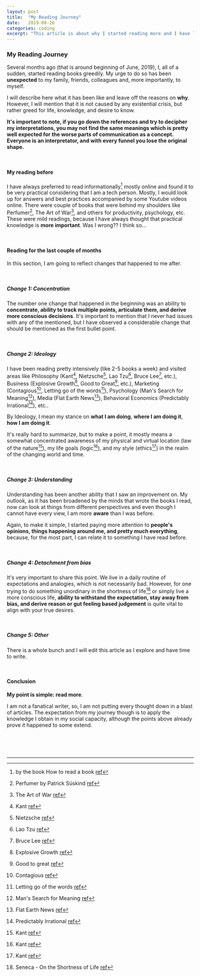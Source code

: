 ```yaml
---
layout: post
title:  "My Reading Journey"
date:   2019-08-26
categories: coding
excerpt: "This article is about why I started reading more and I have learnt from the past couple of months"
---
```


### My Reading Journey


Several months ago (that is around beginning of June, 2019), I, all of a sudden, started reading books greedily. My urge to do so has been
<strong>unexpected</strong> to my family, friends, colleagues and, more importantly, to myself.

I will describe here what it has been like and leave off the reasons on <strong>why</strong>. However, I will mention that it is not caused by any existential crisis, but rather greed for life, knowledge, and desire to know.

<strong>It's important to note, if you go down the references and try to decipher my interpretations, you may not find the same meanings which is pretty well expected for the worse parts of communication as a concept. Everyone is an interpretator, and with every funnel you lose the original shape.</strong>

<br />

#### My reading before

I have always preferred to read informationally[^1] mostly online and found it to be very practical considering that I am a tech person. Mostly, I would look up for answers and best practices accompanied by some Youtube videos online. There were couple of books that were behind my shoulders like Perfumer[^2], The Art of War[^3], and others for productivity, psychology, etc. These were mild readings, because I have always thought that practical knowledge is <strong>more important</strong>. Was I wrong?? I think so...

<br />

#### Reading for the last couple of months

In this section, I am going to reflect changes that happened to me after.

<br />

##### Change 1: Concentration

The number one change that happened in the beginning was an ability to <strong>concentrate, ability to track multiple points, articulate them, and derive more conscious decisions</strong>. It's important to mention that I never had issues with any of the mentioned, but I have observed a considerable change that should be mentioned as the first bullet point.

<br />

##### Change 2: Ideology

I have been reading pretty intensively (like 2-5 books a week) and visited areas like Philosophy
(Kant[^4], Nietzsche[^5], Lao Tzu[^6], Bruce Lee[^9], etc.), Business (Explosive Growth[^10], Good to Great[^11], etc.), Marketing (Contagious[^13], Letting go of the words[^14]), Psychology (Man's Search for Meaning[^15]), Media (Flat Earth News[^16]), Behavioral Economics (Predictably Irrational[^17]), etc..


By Ideology, I mean my stance on <strong>what I am doing</strong>, <strong>where I am doing it</strong>, <strong>how I am doing it</strong>.

It's really hard to summarize, but to make a point, it mostly means a somewhat concentrated awareness of my physical and virtual location (law of the nature[^4]), my life goals (logic[^4]), and my style (ethics[^4]) in the realm of the changing world and time.

<br />

##### Change 3: Understanding

Understanding has been another ability that I saw an improvement on. My outlook, as it has been broadened by the minds that wrote the books I read, now can look at things from different perspectives and even though I cannot have every view, I am more <strong>aware</strong> than I was before.

Again, to make it simple, I started paying more attention to <strong>people's opinions, things happening around me, and pretty much everything</strong>, because, for the most part, I can relate it to something I have read before.


<br />

##### Change 4: Detachment from bias

It's very important to share this point. We live in a daily routine of expectations and analogies, which is not necessarily bad. However, for one trying to do something unordinary in the shortness of life[^12] or simply live a more conscious life, <strong>ability to withstand the expectation, stay away from bias, and derive reason or gut feeling based judgement</strong> is quite vital to align with your true desires.


<br />

##### Change 5: Other

There is a whole bunch and I will edit this article as I explore and have time to write.

<br />

#### Conclusion

<strong>My point is simple: read more</strong>.

I am not a fanatical writer, so, I am not putting every thought down in a blast of articles. The expectation from my journey though is to apply the knowledge I obtain in my social capacity, although the points above already prove it happened to some extend.

<br /><br /><br />

[^1]: by the book How to read a book [ref](https://www.goodreads.com/book/show/567610.How_to_Read_a_Book)
[^2]: Perfumer by Patrick Süskind [ref](https://www.goodreads.com/book/show/343.Perfume?ac=1&from_search=true)
[^3]: The Art of War [ref](https://www.goodreads.com/book/show/10534.The_Art_of_War)
[^4]: Kant [ref](https://www.goodreads.com/book/show/40112370-groundwork-for-the-metaphysics-of-morals)
[^5]: Nietzsche [ref](https://www.goodreads.com/book/show/12321.Beyond_Good_and_Evil)
[^6]: Lao Tzu [ref](https://www.goodreads.com/book/show/6341209-tao-te-ching)
[^9]: Bruce Lee [ref](https://www.goodreads.com/book/show/26247328-bruce-lee)
[^10]: Explosive Growth [ref](https://www.goodreads.com/book/show/36607149-explosive-growth)
[^11]: Good to great [ref](https://www.goodreads.com/book/show/11923102-good-to-great)
[^12]: Seneca - On the Shortness of Life [ref](https://www.goodreads.com/book/show/19306665-on-the-shortness-of-life)
[^13]: Contagious [ref](https://www.goodreads.com/book/show/18662914-contagious)
[^14]: Letting go of the words [ref](https://www.goodreads.com/book/show/19198767-letting-go-of-the-words)
[^15]: Man's Search for Meaning [ref](https://www.goodreads.com/book/show/17204679-man-s-search-for-meaning)
[^16]: Flat Earth News [ref](https://www.goodreads.com/book/show/13127093-flat-earth-news)
[^17]: Predictably Irrational [ref](https://www.goodreads.com/book/show/37761254-predictably-irrational-revised-and-expanded-edition)

-----------------
